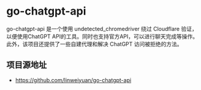 # go-chatgpt-api
go-chatgpt-api 是一个使用 undetected_chromedriver 绕过 Cloudflare 验证，以便使用ChatGPT API的工具。同时也支持官方API，可以进行聊天完成等操作。此外，该项目还提供了一些自建代理和解决 ChatGPT 访问被拒绝的方法。

## 项目源地址
- https://github.com/linweiyuan/go-chatgpt-api
